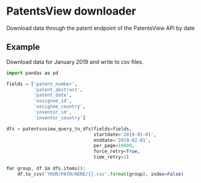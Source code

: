 # PatentsView downloader
Download data through the patent endpoint of the PatentsView API by date

## Example
Download data for January 2019 and write to csv files.
```python
import pandas as pd

fields = ['patent_number', 
          'patent_abstract',
          'patent_date',
          'assignee_id', 
          'assignee_country', 
          'inventor_id', 
          'inventor_country']

dfs = patentsvsiew_query_to_dfs(fields=fields, 
                                startdate='2019-01-01', 
                                enddate='2019-02-01', 
                                per_page=10000, 
                                force_retry=True, 
                                time_retry=1)
                              
for group, df in dfs.items():
    df.to_csv('YOUR/PATH/HERE/{}.csv'.format(group), index=False)
```
